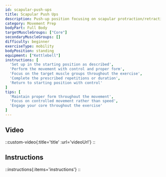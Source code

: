 ```yaml
---
id: scapular-push-ups
title: Scapular Push Ups
description: Push-up position focusing on scapular protraction/retraction
category: Movement Prep
bodyPart: Full Body
targetMuscleGroups: ["Core"]
secondaryMuscleGroups: []
difficulty: beginner
exerciseType: mobility
bodyPosition: standing
equipment: ["Kettlebell"]
instructions: [
  'Set up in the starting position as described',
  'Perform the movement with control and proper form',
  'Focus on the target muscle groups throughout the exercise',
  'Complete the prescribed repetitions or duration',
  'Return to starting position with control'
]
tips: [
  'Maintain proper form throughout the movement',
  'Focus on controlled movement rather than speed',
  'Engage your core throughout the exercise'
]
---
```


## Video

::custom-video{:title='title' :url='videoUrl'}
::

## Instructions

::instructions{:items='instructions'}
::

